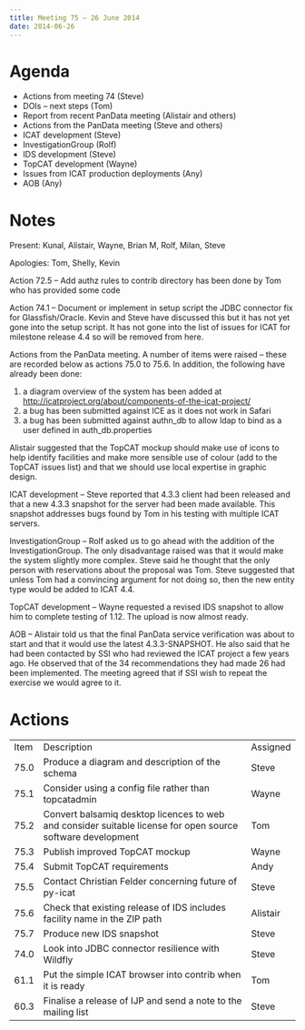 ```yaml
---
title: Meeting 75 – 26 June 2014
date: 2014-06-26
---
```


# Agenda

  - Actions from meeting 74 (Steve)
  - DOIs – next steps (Tom)
  - Report from recent PanData meeting (Alistair and others)
  - Actions from the PanData meeting (Steve and others)
  - ICAT development (Steve)
  - InvestigationGroup (Rolf)
  - IDS development (Steve)
  - TopCAT development (Wayne)
  - Issues from ICAT production deployments (Any)
  - AOB (Any)

# Notes

Present: Kunal, Alistair, Wayne, Brian M, Rolf, Milan, Steve

Apologies: Tom, Shelly, Kevin

Action 72.5 – Add authz rules to contrib directory has been done by Tom
who has provided some code

Action 74.1 – Document or implement in setup script the JDBC connector
fix for Glassfish/Oracle. Kevin and Steve have discussed this but it has
not yet gone into the setup script. It has not gone into the list of
issues for ICAT for milestone release 4.4 so will be removed from here.

Actions from the PanData meeting. A number of items were raised – these
are recorded below as actions 75.0 to 75.6. In addition, the following
have already been done:

1.  a diagram overview of the system has been added at
    <http://icatproject.org/about/components-of-the-icat-project/>
2.  a bug has been submitted against ICE as it does not work in Safari
3.  a bug has been submitted against authn\_db to allow ldap to bind as
    a user defined in auth\_db.properties

Alistair suggested that the TopCAT mockup should make use of icons to
help identify facilities and make more sensible use of colour (add to
the TopCAT issues list) and that we should use local expertise in
graphic design.

ICAT development – Steve reported that 4.3.3 client had been released
and that a new 4.3.3 snapshot for the server had been made available.
This snapshot addresses bugs found by Tom in his testing with multiple
ICAT servers.

InvestigationGroup – Rolf asked us to go ahead with the addition of the
InvestigationGroup. The only disadvantage raised was that it would make
the system slightly more complex. Steve said he thought that the only
person with reservations about the proposal was Tom. Steve suggested
that unless Tom had a convincing argument for not doing so, then the new
entity type would be added to ICAT 4.4.

TopCAT development – Wayne requested a revised IDS snapshot to allow him
to complete testing of 1.12. The upload is now almost ready.

AOB – Alistair told us that the final PanData service verification was
about to start and that it would use the latest 4.3.3-SNAPSHOT. He also
said that he had been contacted by SSI who had reviewed the ICAT project
a few years ago. He observed that of the 34 recommendations they had
made 26 had been implemented. The meeting agreed that if SSI wish to
repeat the exercise we would agree to
it.

# Actions

|      |                                                                                                             |          |
| ---- | ----------------------------------------------------------------------------------------------------------- | -------- |
| Item | Description                                                                                                 | Assigned |
| 75.0 | Produce a diagram and description of the schema                                                             | Steve    |
| 75.1 | Consider using a config file rather than topcatadmin                                                        | Wayne    |
| 75.2 | Convert balsamiq desktop licences to web and consider suitable license for open source software development | Tom      |
| 75.3 | Publish improved TopCAT mockup                                                                              | Wayne    |
| 75.4 | Submit TopCAT requirements                                                                                  | Andy     |
| 75.5 | Contact Christian Felder concerning future of py-icat                                                       | Steve    |
| 75.6 | Check that existing release of IDS includes facility name in the ZIP path                                   | Alistair |
| 75.7 | Produce new IDS snapshot                                                                                    | Steve    |
| 74.0 | Look into JDBC connector resilience with Wildfly                                                            | Steve    |
| 61.1 | Put the simple ICAT browser into contrib when it is ready                                                   | Tom      |
| 60.3 | Finalise a release of IJP and send a note to the mailing list                                               | Steve    |
